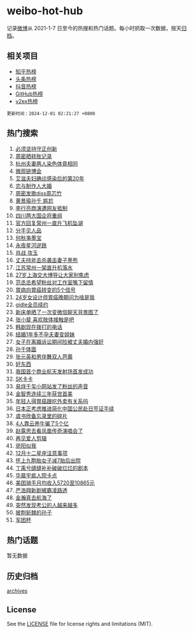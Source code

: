 # weibo-hot-hub

记录[微博](https://www.weibo.com)从 2021-1-7 日至今的热搜和热门话题。每小时抓取一次数据，按天[归档](archives)。

## 相关项目

- [知乎热榜](https://github.com/lonnyzhang423/zhihu-hot-hub)
- [头条热榜](https://github.com/lonnyzhang423/toutiao-hot-hub)
- [抖音热榜](https://github.com/lonnyzhang423/douyin-hot-hub)
- [GitHub热榜](https://github.com/lonnyzhang423/github-hot-hub)
- [v2ex热榜](https://github.com/lonnyzhang423/v2ex-hot-hub)


`更新时间：2024-12-01 02:21:27 +0800`

## 热门搜索

1. [必须坚持守正创新](https://m.weibo.cn/search?containerid=100103type%3D1%26t%3D10%26q%3D%23%E5%BF%85%E9%A1%BB%E5%9D%9A%E6%8C%81%E5%AE%88%E6%AD%A3%E5%88%9B%E6%96%B0%23&stream_entry_id=51&isnewpage=1&extparam=seat%3D1%26stream_entry_id%3D51%26c_type%3D51%26filter_type%3Drealtimehot%26cate%3D10103%26pos%3D0%26dgr%3D0%26q%3D%2523%25E5%25BF%2585%25E9%25A1%25BB%25E5%259D%259A%25E6%258C%2581%25E5%25AE%2588%25E6%25AD%25A3%25E5%2588%259B%25E6%2596%25B0%2523%26display_time%3D1732990886%26pre_seqid%3D173299088609502535896113)
1. [周密晒转账记录](https://m.weibo.cn/search?containerid=100103type%3D1%26t%3D10%26q%3D%23%E5%91%A8%E5%AF%86%E6%99%92%E8%BD%AC%E8%B4%A6%E8%AE%B0%E5%BD%95%23&stream_entry_id=31&isnewpage=1&extparam=seat%3D1%26c_type%3D31%26lcate%3D5001%26cate%3D5001%26q%3D%2523%25E5%2591%25A8%25E5%25AF%2586%25E6%2599%2592%25E8%25BD%25AC%25E8%25B4%25A6%25E8%25AE%25B0%25E5%25BD%2595%2523%26stream_entry_id%3D31%26realpos%3D1%26filter_type%3Drealtimehot%26band_rank%3D1%26flag%3D2%26dgr%3D0%26pos%3D0%26display_time%3D1732990886%26pre_seqid%3D173299088609502535896113)
1. [杭州夫妻两人染色体竟相同](https://m.weibo.cn/search?containerid=100103type%3D1%26t%3D10%26q%3D%23%E6%9D%AD%E5%B7%9E%E5%A4%AB%E5%A6%BB%E4%B8%A4%E4%BA%BA%E6%9F%93%E8%89%B2%E4%BD%93%E7%AB%9F%E7%9B%B8%E5%90%8C%23&stream_entry_id=31&isnewpage=1&extparam=seat%3D1%26c_type%3D31%26lcate%3D5001%26cate%3D5001%26q%3D%2523%25E6%259D%25AD%25E5%25B7%259E%25E5%25A4%25AB%25E5%25A6%25BB%25E4%25B8%25A4%25E4%25BA%25BA%25E6%259F%2593%25E8%2589%25B2%25E4%25BD%2593%25E7%25AB%259F%25E7%259B%25B8%25E5%2590%258C%2523%26stream_entry_id%3D31%26realpos%3D2%26filter_type%3Drealtimehot%26band_rank%3D2%26flag%3D2%26dgr%3D0%26pos%3D1%26display_time%3D1732990886%26pre_seqid%3D173299088609502535896113)
1. [微观链博会](https://m.weibo.cn/search?containerid=100103type%3D1%26t%3D10%26q%3D%23%E5%BE%AE%E8%A7%82%E9%93%BE%E5%8D%9A%E4%BC%9A%23&stream_entry_id=31&isnewpage=1&extparam=seat%3D1%26c_type%3D31%26lcate%3D5001%26cate%3D5001%26q%3D%2523%25E5%25BE%25AE%25E8%25A7%2582%25E9%2593%25BE%25E5%258D%259A%25E4%25BC%259A%2523%26stream_entry_id%3D31%26realpos%3D3%26filter_type%3Drealtimehot%26band_rank%3D3%26flag%3D0%26dgr%3D0%26pos%3D2%26display_time%3D1732990886%26pre_seqid%3D173299088609502535896113)
1. [艾滋夫妇确诊感染后的第20年](https://m.weibo.cn/search?containerid=100103type%3D1%26t%3D10%26q%3D%23%E8%89%BE%E6%BB%8B%E5%A4%AB%E5%A6%87%E7%A1%AE%E8%AF%8A%E6%84%9F%E6%9F%93%E5%90%8E%E7%9A%84%E7%AC%AC20%E5%B9%B4%23&stream_entry_id=31&isnewpage=1&extparam=seat%3D1%26c_type%3D31%26lcate%3D5001%26cate%3D5001%26q%3D%2523%25E8%2589%25BE%25E6%25BB%258B%25E5%25A4%25AB%25E5%25A6%2587%25E7%25A1%25AE%25E8%25AF%258A%25E6%2584%259F%25E6%259F%2593%25E5%2590%258E%25E7%259A%2584%25E7%25AC%25AC20%25E5%25B9%25B4%2523%26stream_entry_id%3D31%26realpos%3D4%26filter_type%3Drealtimehot%26band_rank%3D4%26flag%3D2%26dgr%3D0%26pos%3D3%26display_time%3D1732990886%26pre_seqid%3D173299088609502535896113)
1. [恋与制作人大婚](https://m.weibo.cn/search?containerid=100103type%3D1%26t%3D10%26q%3D%23%E6%81%8B%E4%B8%8E%E5%88%B6%E4%BD%9C%E4%BA%BA%E5%A4%A7%E5%A9%9A%23&stream_entry_id=31&isnewpage=1&extparam=seat%3D1%26c_type%3D31%26lcate%3D5001%26cate%3D5001%26q%3D%2523%25E6%2581%258B%25E4%25B8%258E%25E5%2588%25B6%25E4%25BD%259C%25E4%25BA%25BA%25E5%25A4%25A7%25E5%25A9%259A%2523%26stream_entry_id%3D31%26realpos%3D5%26filter_type%3Drealtimehot%26band_rank%3D5%26flag%3D16%26dgr%3D0%26pos%3D4%26display_time%3D1732990886%26pre_seqid%3D173299088609502535896113)
1. [周密发歌diss周芯竹](https://m.weibo.cn/search?containerid=100103type%3D1%26t%3D10%26q%3D%E5%91%A8%E5%AF%86%E5%8F%91%E6%AD%8Cdiss%E5%91%A8%E8%8A%AF%E7%AB%B9&stream_entry_id=31&isnewpage=1&extparam=seat%3D1%26c_type%3D31%26lcate%3D5001%26cate%3D5001%26q%3D%25E5%2591%25A8%25E5%25AF%2586%25E5%258F%2591%25E6%25AD%258Cdiss%25E5%2591%25A8%25E8%258A%25AF%25E7%25AB%25B9%26stream_entry_id%3D31%26realpos%3D6%26filter_type%3Drealtimehot%26band_rank%3D6%26flag%3D2%26dgr%3D0%26pos%3D5%26display_time%3D1732990886%26pre_seqid%3D173299088609502535896113)
1. [黄景瑜孙千 尴尬](https://m.weibo.cn/search?containerid=100103type%3D1%26t%3D10%26q%3D%E9%BB%84%E6%99%AF%E7%91%9C%E5%AD%99%E5%8D%83+%E5%B0%B4%E5%B0%AC&stream_entry_id=31&isnewpage=1&extparam=seat%3D1%26c_type%3D31%26lcate%3D5001%26cate%3D5001%26q%3D%25E9%25BB%2584%25E6%2599%25AF%25E7%2591%259C%25E5%25AD%2599%25E5%258D%2583%2520%25E5%25B0%25B4%25E5%25B0%25AC%26stream_entry_id%3D31%26realpos%3D7%26filter_type%3Drealtimehot%26band_rank%3D7%26flag%3D2%26dgr%3D0%26pos%3D6%26display_time%3D1732990886%26pre_seqid%3D173299088609502535896113)
1. [李行亮商演遭网友抵制](https://m.weibo.cn/search?containerid=100103type%3D1%26t%3D10%26q%3D%23%E6%9D%8E%E8%A1%8C%E4%BA%AE%E5%95%86%E6%BC%94%E9%81%AD%E7%BD%91%E5%8F%8B%E6%8A%B5%E5%88%B6%23&stream_entry_id=31&isnewpage=1&extparam=seat%3D1%26c_type%3D31%26lcate%3D5001%26cate%3D5001%26q%3D%2523%25E6%259D%258E%25E8%25A1%258C%25E4%25BA%25AE%25E5%2595%2586%25E6%25BC%2594%25E9%2581%25AD%25E7%25BD%2591%25E5%258F%258B%25E6%258A%25B5%25E5%2588%25B6%2523%26stream_entry_id%3D31%26realpos%3D8%26filter_type%3Drealtimehot%26band_rank%3D8%26flag%3D2%26dgr%3D0%26pos%3D7%26display_time%3D1732990886%26pre_seqid%3D173299088609502535896113)
1. [四川两大国企将重组](https://m.weibo.cn/search?containerid=100103type%3D1%26t%3D10%26q%3D%23%E5%9B%9B%E5%B7%9D%E4%B8%A4%E5%A4%A7%E5%9B%BD%E4%BC%81%E5%B0%86%E9%87%8D%E7%BB%84%23&stream_entry_id=31&isnewpage=1&extparam=seat%3D1%26c_type%3D31%26lcate%3D5001%26cate%3D5001%26q%3D%2523%25E5%259B%259B%25E5%25B7%259D%25E4%25B8%25A4%25E5%25A4%25A7%25E5%259B%25BD%25E4%25BC%2581%25E5%25B0%2586%25E9%2587%258D%25E7%25BB%2584%2523%26stream_entry_id%3D31%26realpos%3D9%26filter_type%3Drealtimehot%26band_rank%3D9%26flag%3D1%26dgr%3D0%26pos%3D8%26display_time%3D1732990886%26pre_seqid%3D173299088609502535896113)
1. [官方回复常州一直升飞机坠湖](https://m.weibo.cn/search?containerid=100103type%3D1%26t%3D10%26q%3D%23%E5%AE%98%E6%96%B9%E5%9B%9E%E5%A4%8D%E5%B8%B8%E5%B7%9E%E4%B8%80%E7%9B%B4%E5%8D%87%E9%A3%9E%E6%9C%BA%E5%9D%A0%E6%B9%96%23&stream_entry_id=31&isnewpage=1&extparam=seat%3D1%26c_type%3D31%26lcate%3D5001%26cate%3D5001%26q%3D%2523%25E5%25AE%2598%25E6%2596%25B9%25E5%259B%259E%25E5%25A4%258D%25E5%25B8%25B8%25E5%25B7%259E%25E4%25B8%2580%25E7%259B%25B4%25E5%258D%2587%25E9%25A3%259E%25E6%259C%25BA%25E5%259D%25A0%25E6%25B9%2596%2523%26stream_entry_id%3D31%26realpos%3D10%26filter_type%3Drealtimehot%26band_rank%3D10%26flag%3D1%26dgr%3D0%26pos%3D9%26display_time%3D1732990886%26pre_seqid%3D173299088609502535896113)
1. [分手见人品](https://m.weibo.cn/search?containerid=100103type%3D1%26t%3D10%26q%3D%E5%88%86%E6%89%8B%E8%A7%81%E4%BA%BA%E5%93%81&stream_entry_id=31&isnewpage=1&extparam=seat%3D1%26c_type%3D31%26lcate%3D5001%26cate%3D5001%26q%3D%25E5%2588%2586%25E6%2589%258B%25E8%25A7%2581%25E4%25BA%25BA%25E5%2593%2581%26stream_entry_id%3D31%26realpos%3D11%26filter_type%3Drealtimehot%26band_rank%3D11%26flag%3D2%26dgr%3D0%26pos%3D10%26display_time%3D1732990886%26pre_seqid%3D173299088609502535896113)
1. [何秋亊墨宝](https://m.weibo.cn/search?containerid=100103type%3D1%26t%3D10%26q%3D%E4%BD%95%E7%A7%8B%E4%BA%8A%E5%A2%A8%E5%AE%9D&stream_entry_id=31&isnewpage=1&extparam=seat%3D1%26c_type%3D31%26lcate%3D5001%26cate%3D5001%26q%3D%25E4%25BD%2595%25E7%25A7%258B%25E4%25BA%258A%25E5%25A2%25A8%25E5%25AE%259D%26stream_entry_id%3D31%26realpos%3D12%26filter_type%3Drealtimehot%26band_rank%3D12%26flag%3D0%26dgr%3D0%26pos%3D11%26display_time%3D1732990886%26pre_seqid%3D173299088609502535896113)
1. [永夜星河逆跌](https://m.weibo.cn/search?containerid=100103type%3D1%26t%3D10%26q%3D%E6%B0%B8%E5%A4%9C%E6%98%9F%E6%B2%B3%E9%80%86%E8%B7%8C&stream_entry_id=31&isnewpage=1&extparam=seat%3D1%26c_type%3D31%26lcate%3D5001%26cate%3D5001%26q%3D%25E6%25B0%25B8%25E5%25A4%259C%25E6%2598%259F%25E6%25B2%25B3%25E9%2580%2586%25E8%25B7%258C%26stream_entry_id%3D31%26realpos%3D13%26filter_type%3Drealtimehot%26band_rank%3D13%26flag%3D0%26dgr%3D0%26pos%3D12%26display_time%3D1732990886%26pre_seqid%3D173299088609502535896113)
1. [肖战 攻玉](https://m.weibo.cn/search?containerid=100103type%3D1%26t%3D10%26q%3D%E8%82%96%E6%88%98+%E6%94%BB%E7%8E%89&stream_entry_id=31&isnewpage=1&extparam=seat%3D1%26c_type%3D31%26lcate%3D5001%26cate%3D5001%26q%3D%25E8%2582%2596%25E6%2588%2598%2520%25E6%2594%25BB%25E7%258E%2589%26stream_entry_id%3D31%26realpos%3D14%26filter_type%3Drealtimehot%26band_rank%3D14%26flag%3D0%26dgr%3D0%26pos%3D13%26display_time%3D1732990886%26pre_seqid%3D173299088609502535896113)
1. [丈夫持斧击杀袭击妻子黑熊](https://m.weibo.cn/search?containerid=100103type%3D1%26t%3D10%26q%3D%23%E4%B8%88%E5%A4%AB%E6%8C%81%E6%96%A7%E5%87%BB%E6%9D%80%E8%A2%AD%E5%87%BB%E5%A6%BB%E5%AD%90%E9%BB%91%E7%86%8A%23&stream_entry_id=31&isnewpage=1&extparam=seat%3D1%26c_type%3D31%26lcate%3D5001%26cate%3D5001%26q%3D%2523%25E4%25B8%2588%25E5%25A4%25AB%25E6%258C%2581%25E6%2596%25A7%25E5%2587%25BB%25E6%259D%2580%25E8%25A2%25AD%25E5%2587%25BB%25E5%25A6%25BB%25E5%25AD%2590%25E9%25BB%2591%25E7%2586%258A%2523%26stream_entry_id%3D31%26realpos%3D15%26filter_type%3Drealtimehot%26band_rank%3D15%26flag%3D0%26dgr%3D0%26pos%3D14%26display_time%3D1732990886%26pre_seqid%3D173299088609502535896113)
1. [江苏常州一架直升机落水](https://m.weibo.cn/search?containerid=100103type%3D1%26t%3D10%26q%3D%23%E6%B1%9F%E8%8B%8F%E5%B8%B8%E5%B7%9E%E4%B8%80%E6%9E%B6%E7%9B%B4%E5%8D%87%E6%9C%BA%E8%90%BD%E6%B0%B4%23&stream_entry_id=31&isnewpage=1&extparam=seat%3D1%26c_type%3D31%26lcate%3D5001%26cate%3D5001%26q%3D%2523%25E6%25B1%259F%25E8%258B%258F%25E5%25B8%25B8%25E5%25B7%259E%25E4%25B8%2580%25E6%259E%25B6%25E7%259B%25B4%25E5%258D%2587%25E6%259C%25BA%25E8%2590%25BD%25E6%25B0%25B4%2523%26stream_entry_id%3D31%26realpos%3D16%26filter_type%3Drealtimehot%26band_rank%3D16%26flag%3D1%26dgr%3D0%26pos%3D15%26display_time%3D1732990886%26pre_seqid%3D173299088609502535896113)
1. [27岁上海交大博导让大家别焦虑](https://m.weibo.cn/search?containerid=100103type%3D1%26t%3D10%26q%3D%2327%E5%B2%81%E4%B8%8A%E6%B5%B7%E4%BA%A4%E5%A4%A7%E5%8D%9A%E5%AF%BC%E8%AE%A9%E5%A4%A7%E5%AE%B6%E5%88%AB%E7%84%A6%E8%99%91%23&stream_entry_id=31&isnewpage=1&extparam=seat%3D1%26c_type%3D31%26lcate%3D5001%26cate%3D5001%26q%3D%252327%25E5%25B2%2581%25E4%25B8%258A%25E6%25B5%25B7%25E4%25BA%25A4%25E5%25A4%25A7%25E5%258D%259A%25E5%25AF%25BC%25E8%25AE%25A9%25E5%25A4%25A7%25E5%25AE%25B6%25E5%2588%25AB%25E7%2584%25A6%25E8%2599%2591%2523%26stream_entry_id%3D31%26realpos%3D17%26filter_type%3Drealtimehot%26band_rank%3D17%26flag%3D0%26dgr%3D0%26pos%3D16%26display_time%3D1732990886%26pre_seqid%3D173299088609502535896113)
1. [范丞丞希望粉丝对工作室嘴下留情](https://m.weibo.cn/search?containerid=100103type%3D1%26t%3D10%26q%3D%23%E8%8C%83%E4%B8%9E%E4%B8%9E%E5%B8%8C%E6%9C%9B%E7%B2%89%E4%B8%9D%E5%AF%B9%E5%B7%A5%E4%BD%9C%E5%AE%A4%E5%98%B4%E4%B8%8B%E7%95%99%E6%83%85%23&stream_entry_id=31&isnewpage=1&extparam=seat%3D1%26c_type%3D31%26lcate%3D5001%26cate%3D5001%26q%3D%2523%25E8%258C%2583%25E4%25B8%259E%25E4%25B8%259E%25E5%25B8%258C%25E6%259C%259B%25E7%25B2%2589%25E4%25B8%259D%25E5%25AF%25B9%25E5%25B7%25A5%25E4%25BD%259C%25E5%25AE%25A4%25E5%2598%25B4%25E4%25B8%258B%25E7%2595%2599%25E6%2583%2585%2523%26stream_entry_id%3D31%26realpos%3D18%26filter_type%3Drealtimehot%26band_rank%3D18%26flag%3D0%26dgr%3D0%26pos%3D17%26display_time%3D1732990886%26pre_seqid%3D173299088609502535896113)
1. [胃病向胃癌转变的5个信号](https://m.weibo.cn/search?containerid=100103type%3D1%26t%3D10%26q%3D%23%E8%83%83%E7%97%85%E5%90%91%E8%83%83%E7%99%8C%E8%BD%AC%E5%8F%98%E7%9A%845%E4%B8%AA%E4%BF%A1%E5%8F%B7%23&stream_entry_id=31&isnewpage=1&extparam=seat%3D1%26c_type%3D31%26lcate%3D5001%26cate%3D5001%26q%3D%2523%25E8%2583%2583%25E7%2597%2585%25E5%2590%2591%25E8%2583%2583%25E7%2599%258C%25E8%25BD%25AC%25E5%258F%2598%25E7%259A%25845%25E4%25B8%25AA%25E4%25BF%25A1%25E5%258F%25B7%2523%26stream_entry_id%3D31%26realpos%3D19%26filter_type%3Drealtimehot%26band_rank%3D19%26flag%3D0%26dgr%3D0%26pos%3D18%26display_time%3D1732990886%26pre_seqid%3D173299088609502535896113)
1. [24岁女设计师胃癌晚期问为啥是我](https://m.weibo.cn/search?containerid=100103type%3D1%26t%3D10%26q%3D%2324%E5%B2%81%E5%A5%B3%E8%AE%BE%E8%AE%A1%E5%B8%88%E8%83%83%E7%99%8C%E6%99%9A%E6%9C%9F%E9%97%AE%E4%B8%BA%E5%95%A5%E6%98%AF%E6%88%91%23&stream_entry_id=31&isnewpage=1&extparam=seat%3D1%26c_type%3D31%26lcate%3D5001%26cate%3D5001%26q%3D%252324%25E5%25B2%2581%25E5%25A5%25B3%25E8%25AE%25BE%25E8%25AE%25A1%25E5%25B8%2588%25E8%2583%2583%25E7%2599%258C%25E6%2599%259A%25E6%259C%259F%25E9%2597%25AE%25E4%25B8%25BA%25E5%2595%25A5%25E6%2598%25AF%25E6%2588%2591%2523%26stream_entry_id%3D31%26realpos%3D20%26filter_type%3Drealtimehot%26band_rank%3D20%26flag%3D0%26dgr%3D0%26pos%3D19%26display_time%3D1732990886%26pre_seqid%3D173299088609502535896113)
1. [gidle全员续约](https://m.weibo.cn/search?containerid=100103type%3D1%26t%3D10%26q%3D%23gidle%E5%85%A8%E5%91%98%E7%BB%AD%E7%BA%A6%23&stream_entry_id=31&isnewpage=1&extparam=seat%3D1%26c_type%3D31%26lcate%3D5001%26cate%3D5001%26q%3D%2523gidle%25E5%2585%25A8%25E5%2591%2598%25E7%25BB%25AD%25E7%25BA%25A6%2523%26stream_entry_id%3D31%26realpos%3D21%26filter_type%3Drealtimehot%26band_rank%3D21%26flag%3D0%26dgr%3D0%26pos%3D20%26display_time%3D1732990886%26pre_seqid%3D173299088609502535896113)
1. [新床单晒了一次变微信聊天背景图了](https://m.weibo.cn/search?containerid=100103type%3D1%26t%3D10%26q%3D%23%E6%96%B0%E5%BA%8A%E5%8D%95%E6%99%92%E4%BA%86%E4%B8%80%E6%AC%A1%E5%8F%98%E5%BE%AE%E4%BF%A1%E8%81%8A%E5%A4%A9%E8%83%8C%E6%99%AF%E5%9B%BE%E4%BA%86%23&stream_entry_id=31&isnewpage=1&extparam=seat%3D1%26c_type%3D31%26lcate%3D5001%26cate%3D5001%26q%3D%2523%25E6%2596%25B0%25E5%25BA%258A%25E5%258D%2595%25E6%2599%2592%25E4%25BA%2586%25E4%25B8%2580%25E6%25AC%25A1%25E5%258F%2598%25E5%25BE%25AE%25E4%25BF%25A1%25E8%2581%258A%25E5%25A4%25A9%25E8%2583%258C%25E6%2599%25AF%25E5%259B%25BE%25E4%25BA%2586%2523%26stream_entry_id%3D31%26realpos%3D22%26filter_type%3Drealtimehot%26band_rank%3D22%26flag%3D0%26dgr%3D0%26pos%3D21%26display_time%3D1732990886%26pre_seqid%3D173299088609502535896113)
1. [张小斐 喜欢肢体接触是吧](https://m.weibo.cn/search?containerid=100103type%3D1%26t%3D10%26q%3D%E5%BC%A0%E5%B0%8F%E6%96%90+%E5%96%9C%E6%AC%A2%E8%82%A2%E4%BD%93%E6%8E%A5%E8%A7%A6%E6%98%AF%E5%90%A7&stream_entry_id=31&isnewpage=1&extparam=seat%3D1%26c_type%3D31%26lcate%3D5001%26cate%3D5001%26q%3D%25E5%25BC%25A0%25E5%25B0%258F%25E6%2596%2590%2520%25E5%2596%259C%25E6%25AC%25A2%25E8%2582%25A2%25E4%25BD%2593%25E6%258E%25A5%25E8%25A7%25A6%25E6%2598%25AF%25E5%2590%25A7%26stream_entry_id%3D31%26realpos%3D23%26filter_type%3Drealtimehot%26band_rank%3D23%26flag%3D0%26dgr%3D0%26pos%3D22%26display_time%3D1732990886%26pre_seqid%3D173299088609502535896113)
1. [韩剧现在拨打的电话](https://m.weibo.cn/search?containerid=100103type%3D1%26t%3D10%26q%3D%23%E9%9F%A9%E5%89%A7%E7%8E%B0%E5%9C%A8%E6%8B%A8%E6%89%93%E7%9A%84%E7%94%B5%E8%AF%9D%23&stream_entry_id=31&isnewpage=1&extparam=seat%3D1%26c_type%3D31%26lcate%3D5001%26cate%3D5001%26q%3D%2523%25E9%259F%25A9%25E5%2589%25A7%25E7%258E%25B0%25E5%259C%25A8%25E6%258B%25A8%25E6%2589%2593%25E7%259A%2584%25E7%2594%25B5%25E8%25AF%259D%2523%26stream_entry_id%3D31%26realpos%3D24%26filter_type%3Drealtimehot%26band_rank%3D24%26flag%3D0%26dgr%3D0%26pos%3D23%26display_time%3D1732990886%26pre_seqid%3D173299088609502535896113)
1. [结婚1年多不孕夫妻变姐妹](https://m.weibo.cn/search?containerid=100103type%3D1%26t%3D10%26q%3D%23%E7%BB%93%E5%A9%9A1%E5%B9%B4%E5%A4%9A%E4%B8%8D%E5%AD%95%E5%A4%AB%E5%A6%BB%E5%8F%98%E5%A7%90%E5%A6%B9%23&stream_entry_id=31&isnewpage=1&extparam=seat%3D1%26c_type%3D31%26lcate%3D5001%26cate%3D5001%26q%3D%2523%25E7%25BB%2593%25E5%25A9%259A1%25E5%25B9%25B4%25E5%25A4%259A%25E4%25B8%258D%25E5%25AD%2595%25E5%25A4%25AB%25E5%25A6%25BB%25E5%258F%2598%25E5%25A7%2590%25E5%25A6%25B9%2523%26stream_entry_id%3D31%26realpos%3D25%26filter_type%3Drealtimehot%26band_rank%3D25%26flag%3D0%26dgr%3D0%26pos%3D24%26display_time%3D1732990886%26pre_seqid%3D173299088609502535896113)
1. [女子在离婚诉讼期间险被丈夫婚内强奸](https://m.weibo.cn/search?containerid=100103type%3D1%26t%3D10%26q%3D%23%E5%A5%B3%E5%AD%90%E5%9C%A8%E7%A6%BB%E5%A9%9A%E8%AF%89%E8%AE%BC%E6%9C%9F%E9%97%B4%E9%99%A9%E8%A2%AB%E4%B8%88%E5%A4%AB%E5%A9%9A%E5%86%85%E5%BC%BA%E5%A5%B8%23&stream_entry_id=31&isnewpage=1&extparam=seat%3D1%26c_type%3D31%26lcate%3D5001%26cate%3D5001%26q%3D%2523%25E5%25A5%25B3%25E5%25AD%2590%25E5%259C%25A8%25E7%25A6%25BB%25E5%25A9%259A%25E8%25AF%2589%25E8%25AE%25BC%25E6%259C%259F%25E9%2597%25B4%25E9%2599%25A9%25E8%25A2%25AB%25E4%25B8%2588%25E5%25A4%25AB%25E5%25A9%259A%25E5%2586%2585%25E5%25BC%25BA%25E5%25A5%25B8%2523%26stream_entry_id%3D31%26realpos%3D26%26filter_type%3Drealtimehot%26band_rank%3D26%26flag%3D0%26dgr%3D0%26pos%3D25%26display_time%3D1732990886%26pre_seqid%3D173299088609502535896113)
1. [孙千体面](https://m.weibo.cn/search?containerid=100103type%3D1%26t%3D10%26q%3D%23%E5%AD%99%E5%8D%83%E4%BD%93%E9%9D%A2%23&stream_entry_id=31&isnewpage=1&extparam=seat%3D1%26c_type%3D31%26lcate%3D5001%26cate%3D5001%26q%3D%2523%25E5%25AD%2599%25E5%258D%2583%25E4%25BD%2593%25E9%259D%25A2%2523%26stream_entry_id%3D31%26realpos%3D27%26filter_type%3Drealtimehot%26band_rank%3D27%26flag%3D0%26dgr%3D0%26pos%3D26%26display_time%3D1732990886%26pre_seqid%3D173299088609502535896113)
1. [张元英和男伴舞双人芭蕾](https://m.weibo.cn/search?containerid=100103type%3D1%26t%3D10%26q%3D%23%E5%BC%A0%E5%85%83%E8%8B%B1%E5%92%8C%E7%94%B7%E4%BC%B4%E8%88%9E%E5%8F%8C%E4%BA%BA%E8%8A%AD%E8%95%BE%23&stream_entry_id=31&isnewpage=1&extparam=seat%3D1%26c_type%3D31%26lcate%3D5001%26cate%3D5001%26q%3D%2523%25E5%25BC%25A0%25E5%2585%2583%25E8%258B%25B1%25E5%2592%258C%25E7%2594%25B7%25E4%25BC%25B4%25E8%2588%259E%25E5%258F%258C%25E4%25BA%25BA%25E8%258A%25AD%25E8%2595%25BE%2523%26stream_entry_id%3D31%26realpos%3D28%26filter_type%3Drealtimehot%26band_rank%3D28%26flag%3D0%26dgr%3D0%26pos%3D27%26display_time%3D1732990886%26pre_seqid%3D173299088609502535896113)
1. [好东西](https://m.weibo.cn/search?containerid=100103type%3D1%26t%3D10%26q%3D%E5%A5%BD%E4%B8%9C%E8%A5%BF&stream_entry_id=31&isnewpage=1&extparam=seat%3D1%26c_type%3D31%26lcate%3D5001%26cate%3D5001%26q%3D%25E5%25A5%25BD%25E4%25B8%259C%25E8%25A5%25BF%26stream_entry_id%3D31%26realpos%3D29%26filter_type%3Drealtimehot%26band_rank%3D29%26flag%3D0%26dgr%3D0%26pos%3D28%26display_time%3D1732990886%26pre_seqid%3D173299088609502535896113)
1. [我国首个商业航天发射场首发成功](https://m.weibo.cn/search?containerid=100103type%3D1%26t%3D10%26q%3D%23%E6%88%91%E5%9B%BD%E9%A6%96%E4%B8%AA%E5%95%86%E4%B8%9A%E8%88%AA%E5%A4%A9%E5%8F%91%E5%B0%84%E5%9C%BA%E9%A6%96%E5%8F%91%E6%88%90%E5%8A%9F%23&stream_entry_id=31&isnewpage=1&extparam=seat%3D1%26c_type%3D31%26lcate%3D5001%26cate%3D5001%26q%3D%2523%25E6%2588%2591%25E5%259B%25BD%25E9%25A6%2596%25E4%25B8%25AA%25E5%2595%2586%25E4%25B8%259A%25E8%2588%25AA%25E5%25A4%25A9%25E5%258F%2591%25E5%25B0%2584%25E5%259C%25BA%25E9%25A6%2596%25E5%258F%2591%25E6%2588%2590%25E5%258A%259F%2523%26stream_entry_id%3D31%26realpos%3D30%26filter_type%3Drealtimehot%26band_rank%3D30%26flag%3D0%26dgr%3D0%26pos%3D29%26display_time%3D1732990886%26pre_seqid%3D173299088609502535896113)
1. [SK卡卡](https://m.weibo.cn/search?containerid=100103type%3D1%26t%3D10%26q%3DSK%E5%8D%A1%E5%8D%A1&stream_entry_id=31&isnewpage=1&extparam=seat%3D1%26c_type%3D31%26lcate%3D5001%26cate%3D5001%26q%3DSK%25E5%258D%25A1%25E5%258D%25A1%26stream_entry_id%3D31%26realpos%3D31%26filter_type%3Drealtimehot%26band_rank%3D31%26flag%3D1%26dgr%3D0%26pos%3D30%26display_time%3D1732990886%26pre_seqid%3D173299088609502535896113)
1. [易烊千玺小网站发了粉丝的声音](https://m.weibo.cn/search?containerid=100103type%3D1%26t%3D10%26q%3D%23%E6%98%93%E7%83%8A%E5%8D%83%E7%8E%BA%E5%B0%8F%E7%BD%91%E7%AB%99%E5%8F%91%E4%BA%86%E7%B2%89%E4%B8%9D%E7%9A%84%E5%A3%B0%E9%9F%B3%23&stream_entry_id=31&isnewpage=1&extparam=seat%3D1%26c_type%3D31%26lcate%3D5001%26cate%3D5001%26q%3D%2523%25E6%2598%2593%25E7%2583%258A%25E5%258D%2583%25E7%258E%25BA%25E5%25B0%258F%25E7%25BD%2591%25E7%25AB%2599%25E5%258F%2591%25E4%25BA%2586%25E7%25B2%2589%25E4%25B8%259D%25E7%259A%2584%25E5%25A3%25B0%25E9%259F%25B3%2523%26stream_entry_id%3D31%26realpos%3D32%26filter_type%3Drealtimehot%26band_rank%3D32%26flag%3D0%26dgr%3D0%26pos%3D31%26display_time%3D1732990886%26pre_seqid%3D173299088609502535896113)
1. [金智秀连续三年获世首美](https://m.weibo.cn/search?containerid=100103type%3D1%26t%3D10%26q%3D%23%E9%87%91%E6%99%BA%E7%A7%80%E8%BF%9E%E7%BB%AD%E4%B8%89%E5%B9%B4%E8%8E%B7%E4%B8%96%E9%A6%96%E7%BE%8E%23&stream_entry_id=31&isnewpage=1&extparam=seat%3D1%26c_type%3D31%26lcate%3D5001%26cate%3D5001%26q%3D%2523%25E9%2587%2591%25E6%2599%25BA%25E7%25A7%2580%25E8%25BF%259E%25E7%25BB%25AD%25E4%25B8%2589%25E5%25B9%25B4%25E8%258E%25B7%25E4%25B8%2596%25E9%25A6%2596%25E7%25BE%258E%2523%26stream_entry_id%3D31%26realpos%3D33%26filter_type%3Drealtimehot%26band_rank%3D33%26flag%3D0%26dgr%3D0%26pos%3D32%26display_time%3D1732990886%26pre_seqid%3D173299088609502535896113)
1. [年轻人得胃癌跟吃外卖有关系吗](https://m.weibo.cn/search?containerid=100103type%3D1%26t%3D10%26q%3D%23%E5%B9%B4%E8%BD%BB%E4%BA%BA%E5%BE%97%E8%83%83%E7%99%8C%E8%B7%9F%E5%90%83%E5%A4%96%E5%8D%96%E6%9C%89%E5%85%B3%E7%B3%BB%E5%90%97%23&stream_entry_id=31&isnewpage=1&extparam=seat%3D1%26c_type%3D31%26lcate%3D5001%26cate%3D5001%26q%3D%2523%25E5%25B9%25B4%25E8%25BD%25BB%25E4%25BA%25BA%25E5%25BE%2597%25E8%2583%2583%25E7%2599%258C%25E8%25B7%259F%25E5%2590%2583%25E5%25A4%2596%25E5%258D%2596%25E6%259C%2589%25E5%2585%25B3%25E7%25B3%25BB%25E5%2590%2597%2523%26stream_entry_id%3D31%26realpos%3D34%26filter_type%3Drealtimehot%26band_rank%3D34%26flag%3D0%26dgr%3D0%26pos%3D33%26display_time%3D1732990886%26pre_seqid%3D173299088609502535896113)
1. [日本正考虑推进简化中国公民赴日签证手续](https://m.weibo.cn/search?containerid=100103type%3D1%26t%3D10%26q%3D%23%E6%97%A5%E6%9C%AC%E6%AD%A3%E8%80%83%E8%99%91%E6%8E%A8%E8%BF%9B%E7%AE%80%E5%8C%96%E4%B8%AD%E5%9B%BD%E5%85%AC%E6%B0%91%E8%B5%B4%E6%97%A5%E7%AD%BE%E8%AF%81%E6%89%8B%E7%BB%AD%23&stream_entry_id=31&isnewpage=1&extparam=seat%3D1%26c_type%3D31%26lcate%3D5001%26cate%3D5001%26q%3D%2523%25E6%2597%25A5%25E6%259C%25AC%25E6%25AD%25A3%25E8%2580%2583%25E8%2599%2591%25E6%258E%25A8%25E8%25BF%259B%25E7%25AE%2580%25E5%258C%2596%25E4%25B8%25AD%25E5%259B%25BD%25E5%2585%25AC%25E6%25B0%2591%25E8%25B5%25B4%25E6%2597%25A5%25E7%25AD%25BE%25E8%25AF%2581%25E6%2589%258B%25E7%25BB%25AD%2523%26stream_entry_id%3D31%26realpos%3D35%26filter_type%3Drealtimehot%26band_rank%3D35%26flag%3D0%26dgr%3D0%26pos%3D34%26display_time%3D1732990886%26pre_seqid%3D173299088609502535896113)
1. [虞书欣备忘录里的碎片](https://m.weibo.cn/search?containerid=100103type%3D1%26t%3D10%26q%3D%23%E8%99%9E%E4%B9%A6%E6%AC%A3%E5%A4%87%E5%BF%98%E5%BD%95%E9%87%8C%E7%9A%84%E7%A2%8E%E7%89%87%23&stream_entry_id=31&isnewpage=1&extparam=seat%3D1%26c_type%3D31%26lcate%3D5001%26cate%3D5001%26q%3D%2523%25E8%2599%259E%25E4%25B9%25A6%25E6%25AC%25A3%25E5%25A4%2587%25E5%25BF%2598%25E5%25BD%2595%25E9%2587%258C%25E7%259A%2584%25E7%25A2%258E%25E7%2589%2587%2523%26stream_entry_id%3D31%26realpos%3D36%26filter_type%3Drealtimehot%26band_rank%3D36%26flag%3D0%26dgr%3D0%26pos%3D35%26display_time%3D1732990886%26pre_seqid%3D173299088609502535896113)
1. [4人靠云养牛骗了5个亿](https://m.weibo.cn/search?containerid=100103type%3D1%26t%3D10%26q%3D%234%E4%BA%BA%E9%9D%A0%E4%BA%91%E5%85%BB%E7%89%9B%E9%AA%97%E4%BA%865%E4%B8%AA%E4%BA%BF%23&stream_entry_id=31&isnewpage=1&extparam=seat%3D1%26c_type%3D31%26lcate%3D5001%26cate%3D5001%26q%3D%25234%25E4%25BA%25BA%25E9%259D%25A0%25E4%25BA%2591%25E5%2585%25BB%25E7%2589%259B%25E9%25AA%2597%25E4%25BA%25865%25E4%25B8%25AA%25E4%25BA%25BF%2523%26stream_entry_id%3D31%26realpos%3D37%26filter_type%3Drealtimehot%26band_rank%3D37%26flag%3D0%26dgr%3D0%26pos%3D36%26display_time%3D1732990886%26pre_seqid%3D173299088609502535896113)
1. [赵露思去看凤凰传奇演唱会了](https://m.weibo.cn/search?containerid=100103type%3D1%26t%3D10%26q%3D%23%E8%B5%B5%E9%9C%B2%E6%80%9D%E5%8E%BB%E7%9C%8B%E5%87%A4%E5%87%B0%E4%BC%A0%E5%A5%87%E6%BC%94%E5%94%B1%E4%BC%9A%E4%BA%86%23&stream_entry_id=31&isnewpage=1&extparam=seat%3D1%26c_type%3D31%26lcate%3D5001%26cate%3D5001%26q%3D%2523%25E8%25B5%25B5%25E9%259C%25B2%25E6%2580%259D%25E5%258E%25BB%25E7%259C%258B%25E5%2587%25A4%25E5%2587%25B0%25E4%25BC%25A0%25E5%25A5%2587%25E6%25BC%2594%25E5%2594%25B1%25E4%25BC%259A%25E4%25BA%2586%2523%26stream_entry_id%3D31%26realpos%3D38%26filter_type%3Drealtimehot%26band_rank%3D38%26flag%3D0%26dgr%3D0%26pos%3D37%26display_time%3D1732990886%26pre_seqid%3D173299088609502535896113)
1. [再见爱人剪辑](https://m.weibo.cn/search?containerid=100103type%3D1%26t%3D10%26q%3D%23%E5%86%8D%E8%A7%81%E7%88%B1%E4%BA%BA%E5%89%AA%E8%BE%91%23&stream_entry_id=31&isnewpage=1&extparam=seat%3D1%26c_type%3D31%26lcate%3D5001%26cate%3D5001%26q%3D%2523%25E5%2586%258D%25E8%25A7%2581%25E7%2588%25B1%25E4%25BA%25BA%25E5%2589%25AA%25E8%25BE%2591%2523%26stream_entry_id%3D31%26realpos%3D39%26filter_type%3Drealtimehot%26band_rank%3D39%26flag%3D1%26dgr%3D0%26pos%3D38%26display_time%3D1732990886%26pre_seqid%3D173299088609502535896113)
1. [骄阳似我](https://m.weibo.cn/search?containerid=100103type%3D1%26t%3D10%26q%3D%E9%AA%84%E9%98%B3%E4%BC%BC%E6%88%91&stream_entry_id=31&isnewpage=1&extparam=seat%3D1%26c_type%3D31%26lcate%3D5001%26cate%3D5001%26q%3D%25E9%25AA%2584%25E9%2598%25B3%25E4%25BC%25BC%25E6%2588%2591%26stream_entry_id%3D31%26realpos%3D40%26filter_type%3Drealtimehot%26band_rank%3D40%26flag%3D0%26dgr%3D0%26pos%3D39%26display_time%3D1732990886%26pre_seqid%3D173299088609502535896113)
1. [12月十二星座注意事项](https://m.weibo.cn/search?containerid=100103type%3D1%26t%3D10%26q%3D%2312%E6%9C%88%E5%8D%81%E4%BA%8C%E6%98%9F%E5%BA%A7%E6%B3%A8%E6%84%8F%E4%BA%8B%E9%A1%B9%23&stream_entry_id=31&isnewpage=1&extparam=seat%3D1%26c_type%3D31%26lcate%3D5001%26cate%3D5001%26q%3D%252312%25E6%259C%2588%25E5%258D%2581%25E4%25BA%258C%25E6%2598%259F%25E5%25BA%25A7%25E6%25B3%25A8%25E6%2584%258F%25E4%25BA%258B%25E9%25A1%25B9%2523%26stream_entry_id%3D31%26realpos%3D41%26filter_type%3Drealtimehot%26band_rank%3D41%26flag%3D0%26dgr%3D0%26pos%3D40%26display_time%3D1732990886%26pre_seqid%3D173299088609502535896113)
1. [怀上九胞胎女子减7胎后出院](https://m.weibo.cn/search?containerid=100103type%3D1%26t%3D10%26q%3D%23%E6%80%80%E4%B8%8A%E4%B9%9D%E8%83%9E%E8%83%8E%E5%A5%B3%E5%AD%90%E5%87%8F7%E8%83%8E%E5%90%8E%E5%87%BA%E9%99%A2%23&stream_entry_id=31&isnewpage=1&extparam=seat%3D1%26c_type%3D31%26lcate%3D5001%26cate%3D5001%26q%3D%2523%25E6%2580%2580%25E4%25B8%258A%25E4%25B9%259D%25E8%2583%259E%25E8%2583%258E%25E5%25A5%25B3%25E5%25AD%2590%25E5%2587%258F7%25E8%2583%258E%25E5%2590%258E%25E5%2587%25BA%25E9%2599%25A2%2523%26stream_entry_id%3D31%26realpos%3D42%26filter_type%3Drealtimehot%26band_rank%3D42%26flag%3D0%26dgr%3D0%26pos%3D41%26display_time%3D1732990886%26pre_seqid%3D173299088609502535896113)
1. [丁禹兮缝缝补补破破烂烂的剧本](https://m.weibo.cn/search?containerid=100103type%3D1%26t%3D10%26q%3D%23%E4%B8%81%E7%A6%B9%E5%85%AE%E7%BC%9D%E7%BC%9D%E8%A1%A5%E8%A1%A5%E7%A0%B4%E7%A0%B4%E7%83%82%E7%83%82%E7%9A%84%E5%89%A7%E6%9C%AC%23&stream_entry_id=31&isnewpage=1&extparam=seat%3D1%26c_type%3D31%26lcate%3D5001%26cate%3D5001%26q%3D%2523%25E4%25B8%2581%25E7%25A6%25B9%25E5%2585%25AE%25E7%25BC%259D%25E7%25BC%259D%25E8%25A1%25A5%25E8%25A1%25A5%25E7%25A0%25B4%25E7%25A0%25B4%25E7%2583%2582%25E7%2583%2582%25E7%259A%2584%25E5%2589%25A7%25E6%259C%25AC%2523%26stream_entry_id%3D31%26realpos%3D43%26filter_type%3Drealtimehot%26band_rank%3D43%26flag%3D0%26dgr%3D0%26pos%3D42%26display_time%3D1732990886%26pre_seqid%3D173299088609502535896113)
1. [华晨宇疯人院卡点](https://m.weibo.cn/search?containerid=100103type%3D1%26t%3D10%26q%3D%E5%8D%8E%E6%99%A8%E5%AE%87%E7%96%AF%E4%BA%BA%E9%99%A2%E5%8D%A1%E7%82%B9&stream_entry_id=31&isnewpage=1&extparam=seat%3D1%26c_type%3D31%26lcate%3D5001%26cate%3D5001%26q%3D%25E5%258D%258E%25E6%2599%25A8%25E5%25AE%2587%25E7%2596%25AF%25E4%25BA%25BA%25E9%2599%25A2%25E5%258D%25A1%25E7%2582%25B9%26stream_entry_id%3D31%26realpos%3D44%26filter_type%3Drealtimehot%26band_rank%3D44%26flag%3D1%26dgr%3D0%26pos%3D43%26display_time%3D1732990886%26pre_seqid%3D173299088609502535896113)
1. [美团骑手月均收入5720至10865元](https://m.weibo.cn/search?containerid=100103type%3D1%26t%3D10%26q%3D%23%E7%BE%8E%E5%9B%A2%E9%AA%91%E6%89%8B%E6%9C%88%E5%9D%87%E6%94%B6%E5%85%A55720%E8%87%B310865%E5%85%83%23&stream_entry_id=31&isnewpage=1&extparam=seat%3D1%26c_type%3D31%26lcate%3D5001%26cate%3D5001%26q%3D%2523%25E7%25BE%258E%25E5%259B%25A2%25E9%25AA%2591%25E6%2589%258B%25E6%259C%2588%25E5%259D%2587%25E6%2594%25B6%25E5%2585%25A55720%25E8%2587%25B310865%25E5%2585%2583%2523%26stream_entry_id%3D31%26realpos%3D45%26filter_type%3Drealtimehot%26band_rank%3D45%26flag%3D0%26dgr%3D0%26pos%3D44%26display_time%3D1732990886%26pre_seqid%3D173299088609502535896113)
1. [严浩翔新剧被霸凌路透](https://m.weibo.cn/search?containerid=100103type%3D1%26t%3D10%26q%3D%23%E4%B8%A5%E6%B5%A9%E7%BF%94%E6%96%B0%E5%89%A7%E8%A2%AB%E9%9C%B8%E5%87%8C%E8%B7%AF%E9%80%8F%23&stream_entry_id=31&isnewpage=1&extparam=seat%3D1%26c_type%3D31%26lcate%3D5001%26cate%3D5001%26q%3D%2523%25E4%25B8%25A5%25E6%25B5%25A9%25E7%25BF%2594%25E6%2596%25B0%25E5%2589%25A7%25E8%25A2%25AB%25E9%259C%25B8%25E5%2587%258C%25E8%25B7%25AF%25E9%2580%258F%2523%26stream_entry_id%3D31%26realpos%3D46%26filter_type%3Drealtimehot%26band_rank%3D46%26flag%3D0%26dgr%3D0%26pos%3D45%26display_time%3D1732990886%26pre_seqid%3D173299088609502535896113)
1. [金瀚真去航海了](https://m.weibo.cn/search?containerid=100103type%3D1%26t%3D10%26q%3D%E9%87%91%E7%80%9A%E7%9C%9F%E5%8E%BB%E8%88%AA%E6%B5%B7%E4%BA%86&stream_entry_id=31&isnewpage=1&extparam=seat%3D1%26c_type%3D31%26lcate%3D5001%26cate%3D5001%26q%3D%25E9%2587%2591%25E7%2580%259A%25E7%259C%259F%25E5%258E%25BB%25E8%2588%25AA%25E6%25B5%25B7%25E4%25BA%2586%26stream_entry_id%3D31%26realpos%3D47%26filter_type%3Drealtimehot%26band_rank%3D47%26flag%3D0%26dgr%3D0%26pos%3D46%26display_time%3D1732990886%26pre_seqid%3D173299088609502535896113)
1. [突然发现考公的人越来越多](https://m.weibo.cn/search?containerid=100103type%3D1%26t%3D10%26q%3D%23%E7%AA%81%E7%84%B6%E5%8F%91%E7%8E%B0%E8%80%83%E5%85%AC%E7%9A%84%E4%BA%BA%E8%B6%8A%E6%9D%A5%E8%B6%8A%E5%A4%9A%23&stream_entry_id=31&isnewpage=1&extparam=seat%3D1%26c_type%3D31%26lcate%3D5001%26cate%3D5001%26q%3D%2523%25E7%25AA%2581%25E7%2584%25B6%25E5%258F%2591%25E7%258E%25B0%25E8%2580%2583%25E5%2585%25AC%25E7%259A%2584%25E4%25BA%25BA%25E8%25B6%258A%25E6%259D%25A5%25E8%25B6%258A%25E5%25A4%259A%2523%26stream_entry_id%3D31%26realpos%3D48%26filter_type%3Drealtimehot%26band_rank%3D48%26flag%3D0%26dgr%3D0%26pos%3D47%26display_time%3D1732990886%26pre_seqid%3D173299088609502535896113)
1. [披荆斩棘的孙子](https://m.weibo.cn/search?containerid=100103type%3D1%26t%3D10%26q%3D%23%E6%8A%AB%E8%8D%86%E6%96%A9%E6%A3%98%E7%9A%84%E5%AD%99%E5%AD%90%23&stream_entry_id=31&isnewpage=1&extparam=seat%3D1%26c_type%3D31%26lcate%3D5001%26cate%3D5001%26q%3D%2523%25E6%258A%25AB%25E8%258D%2586%25E6%2596%25A9%25E6%25A3%2598%25E7%259A%2584%25E5%25AD%2599%25E5%25AD%2590%2523%26stream_entry_id%3D31%26realpos%3D49%26filter_type%3Drealtimehot%26band_rank%3D49%26flag%3D0%26dgr%3D0%26pos%3D48%26display_time%3D1732990886%26pre_seqid%3D173299088609502535896113)
1. [军团杯](https://m.weibo.cn/search?containerid=100103type%3D1%26t%3D10%26q%3D%E5%86%9B%E5%9B%A2%E6%9D%AF&stream_entry_id=31&isnewpage=1&extparam=seat%3D1%26c_type%3D31%26lcate%3D5001%26cate%3D5001%26q%3D%25E5%2586%259B%25E5%259B%25A2%25E6%259D%25AF%26stream_entry_id%3D31%26realpos%3D50%26filter_type%3Drealtimehot%26band_rank%3D50%26flag%3D0%26dgr%3D0%26pos%3D49%26display_time%3D1732990886%26pre_seqid%3D173299088609502535896113)

## 热门话题

暂无数据

## 历史归档

[archives](archives)

## License

See the [LICENSE](LICENSE) file for license rights and limitations (MIT).
